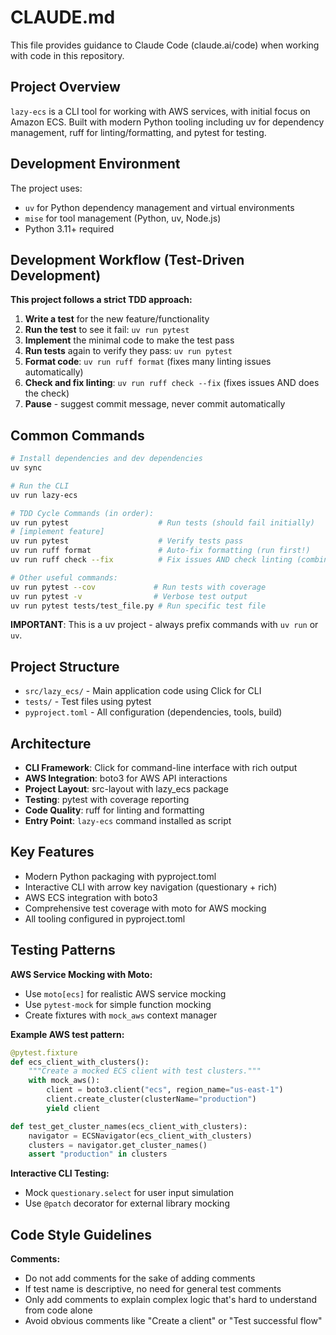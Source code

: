 # CLAUDE.md

This file provides guidance to Claude Code (claude.ai/code) when working with code in this repository.

## Project Overview

`lazy-ecs` is a CLI tool for working with AWS services, with initial focus on Amazon ECS. Built with modern Python tooling including uv for dependency management, ruff for linting/formatting, and pytest for testing.

## Development Environment

The project uses:
- `uv` for Python dependency management and virtual environments
- `mise` for tool management (Python, uv, Node.js)
- Python 3.11+ required

## Development Workflow (Test-Driven Development)

**This project follows a strict TDD approach:**

1. **Write a test** for the new feature/functionality
2. **Run the test** to see it fail: `uv run pytest`
3. **Implement** the minimal code to make the test pass
4. **Run tests** again to verify they pass: `uv run pytest`
5. **Format code**: `uv run ruff format` (fixes many linting issues automatically)
6. **Check and fix linting**: `uv run ruff check --fix` (fixes issues AND does the check)
7. **Pause** - suggest commit message, never commit automatically

## Common Commands

```bash
# Install dependencies and dev dependencies
uv sync

# Run the CLI
uv run lazy-ecs

# TDD Cycle Commands (in order):
uv run pytest                    # Run tests (should fail initially)
# [implement feature]
uv run pytest                    # Verify tests pass
uv run ruff format               # Auto-fix formatting (run first!)
uv run ruff check --fix          # Fix issues AND check linting (combines both!)

# Other useful commands:
uv run pytest --cov             # Run tests with coverage
uv run pytest -v                # Verbose test output
uv run pytest tests/test_file.py # Run specific test file
```

**IMPORTANT**: This is a uv project - always prefix commands with `uv run` or `uv`.

## Project Structure

- `src/lazy_ecs/` - Main application code using Click for CLI
- `tests/` - Test files using pytest
- `pyproject.toml` - All configuration (dependencies, tools, build)

## Architecture

- **CLI Framework**: Click for command-line interface with rich output
- **AWS Integration**: boto3 for AWS API interactions
- **Project Layout**: src-layout with lazy_ecs package
- **Testing**: pytest with coverage reporting
- **Code Quality**: ruff for linting and formatting
- **Entry Point**: `lazy-ecs` command installed as script

## Key Features

- Modern Python packaging with pyproject.toml
- Interactive CLI with arrow key navigation (questionary + rich)
- AWS ECS integration with boto3
- Comprehensive test coverage with moto for AWS mocking
- All tooling configured in pyproject.toml

## Testing Patterns

**AWS Service Mocking with Moto:**
- Use `moto[ecs]` for realistic AWS service mocking
- Use `pytest-mock` for simple function mocking
- Create fixtures with `mock_aws` context manager

**Example AWS test pattern:**
```python
@pytest.fixture
def ecs_client_with_clusters():
    """Create a mocked ECS client with test clusters."""
    with mock_aws():
        client = boto3.client("ecs", region_name="us-east-1")
        client.create_cluster(clusterName="production")
        yield client

def test_get_cluster_names(ecs_client_with_clusters):
    navigator = ECSNavigator(ecs_client_with_clusters)
    clusters = navigator.get_cluster_names()
    assert "production" in clusters
```

**Interactive CLI Testing:**
- Mock `questionary.select` for user input simulation
- Use `@patch` decorator for external library mocking

## Code Style Guidelines

**Comments:**
- Do not add comments for the sake of adding comments
- If test name is descriptive, no need for general test comments
- Only add comments to explain complex logic that's hard to understand from code alone
- Avoid obvious comments like "Create a client" or "Test successful flow"
